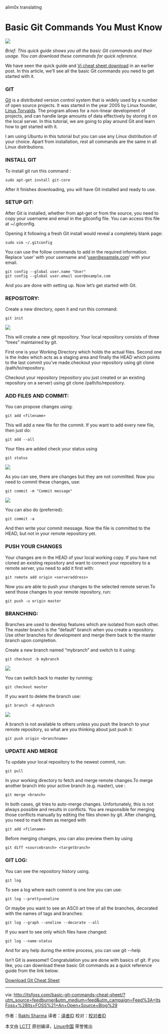 alim0x translating

Basic Git Commands You Must Know
=====================================

![](http://itsfoss.com/wp-content/uploads/2016/06/Download-Git-Sheet.jpg)

*Brief: This quick guide shows you all the basic Git commands and their usage. You can download these commands for quick reference.*

We have seen the quick guide and [Vi cheat sheet download][1] in an earlier post. In this article, we’ll see all the basic Git commands you need to get started with it.

### GIT

[Git][2] is a distributed version control system that is widely used by a number of open source projects. It was started in the year 2005 by Linux founder, [Linus Torvalds][3]. The program allows for a non-linear development of projects, and can handle large amounts of data effectively by storing it on the local server. In this tutorial, we are going to play around Git and learn how to get started with it.

I am using Ubuntu in this tutorial but you can use any Linux distribution of your choice. Apart from installation, rest all commands are the same in all Linux distributions.

### INSTALL GIT

To install git run this command :

```
sudo apt-get install git-core
```

After it finishes downloading, you will have Git installed and ready to use.

### SETUP GIT:

After Git is installed, whether from apt-get or from the source, you need to copy your username and email in the gitconfig file. You can access this file at ~/.gitconfig.

Opening it following a fresh Git install would reveal a completely blank page:

```
sudo vim ~/.gitconfig
```

You can use the follow commands to add in the required information. Replace ‘user’ with your username and ‘user@example.com’ with your email.

```
git config --global user.name "User"
git config --global user.email user@example.com
```

And you are done with setting up. Now let’s get started with Git.

### REPOSITORY:

Create a new directory, open it and run this command:

```
git init
```

![](http://itsfoss.com/wp-content/uploads/2016/05/Playing-around-git-1-1024x173.png)

This will create a new git repository. Your local repository consists of three “trees” maintained by git.

First one is your Working Directory which holds the actual files. Second one is the Index which acts as a staging area and finally the HEAD which points to the last commit you’ve made.checkout your repository using git clone /path/to/repository.

Checkout your repository (repository you just created or an existing repository on a server) using git clone /path/to/repository.

### ADD FILES AND COMMIT:

You can propose changes using:

```
git add <filename>
```

This will add a new file for the commit. If you want to add every new file, then just do:

```
git add --all
```

Your files are added check your status using

```
git status
```

![](http://itsfoss.com/wp-content/uploads/2016/05/Playing-around-git-2-1024x219.png)

As you can see, there are changes but they are not committed. Now you need to commit these changes, use:

```
git commit -m "Commit message"
```

![](http://itsfoss.com/wp-content/uploads/2016/05/playing-around-git-3-1024x124.png)

You can also do (preferred):

```
git commit -a
```

And then write your commit message. Now the file is committed to the HEAD, but not in your remote repository yet.

### PUSH YOUR CHANGES

Your changes are in the HEAD of your local working copy. If you have not cloned an existing repository and want to connect your repository to a remote server, you need to add it first with:

```
git remote add origin <serveraddress>
```

Now you are able to push your changes to the selected remote server.To send those changes to your remote repository, run:

```
git push -u origin master
```

### BRANCHING:

Branches are used to develop features which are isolated from each other. The master branch is the “default” branch when you create a repository. Use other branches for development and merge them back to the master branch upon completion.

Create a new branch named “mybranch” and switch to it using:

```
git checkout -b mybranch
```

![](http://itsfoss.com/wp-content/uploads/2016/05/Playing-around-Git-4--1024x145.jpg)

You can switch back to master by running:

```
git checkout master
```

If you want to delete the branch use:

```
git branch -d mybranch
```

![](http://itsfoss.com/wp-content/uploads/2016/05/Playing-around-Git-5-1-1024x181.jpg)

A branch is not available to others unless you push the branch to your remote repository, so what are you thinking about just push it:

```
git push origin <branchname>
```

### UPDATE AND  MERGE

To update your local repository to the newest commit, run:

```
git pull
```

In your working directory to fetch and merge remote changes.To merge another branch into your active branch (e.g. master), use :

```
git merge <branch>
```

In both cases, git tries to auto-merge changes. Unfortunately, this is not always possible and results in conflicts. You are responsible for merging those conflicts manually by editing the files shown by git. After changing, you need to mark them as merged with

```
git add <filename>
```

Before merging changes, you can also preview them by using

```
git diff <sourcebranch> <targetbranch>
```

### GIT LOG:

You can see the repository history using.

```
git log
```

To see a log where each commit is one line you can use:

```
git log --pretty=oneline
```

Or maybe you want to see an ASCII art tree of all the branches, decorated with the names of tags and branches:

```
git log --graph --oneline --decorate --all
```

If you want to see only which files have changed:

```
git log --name-status
```

And for any help during the entire process, you can use git --help

Isn’t Git is awesome!! Congratulation you are done with basics of git. If you like, you can download these basic Git commands as a quick reference guide from the link below:

[Download Git Cheat Sheet][4]


--------------------------------------------------------------------------------

via: http://itsfoss.com/basic-git-commands-cheat-sheet/?utm_source=feedburner&utm_medium=feed&utm_campaign=Feed%3A+ItsFoss+%28Its+FOSS%21+An+Open+Source+Blog%29

作者：[Rakhi Sharma][a]
译者：[译者ID](https://github.com/译者ID)
校对：[校对者ID](https://github.com/校对者ID)

本文由 [LCTT](https://github.com/LCTT/TranslateProject) 原创编译，[Linux中国](https://linux.cn/) 荣誉推出

[a]: http://itsfoss.com/author/rakhi/
[1]: http://itsfoss.com/download-vi-cheat-sheet/
[2]: https://git-scm.com/
[3]: https://en.wikipedia.org/wiki/Linus_Torvalds
[4]: https://drive.google.com/open?id=0By49_3Av9sT1bXpINjhvU29VNUU
